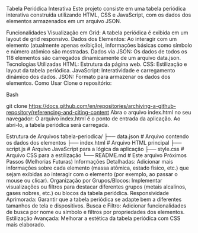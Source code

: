 Tabela Periódica Interativa
Este projeto consiste em uma tabela periódica interativa construída utilizando HTML, CSS e JavaScript, com os dados dos elementos armazenados em um arquivo JSON.

Funcionalidades
Visualização em Grid: A tabela periódica é exibida em um layout de grid responsivo.
Dados dos Elementos: Ao interagir com um elemento (atualmente apenas exibição), informações básicas como símbolo e número atômico são mostradas.
Dados via JSON: Os dados de todos os 118 elementos são carregados dinamicamente de um arquivo data.json.
Tecnologias Utilizadas
HTML: Estrutura da página web.
CSS: Estilização e layout da tabela periódica.
JavaScript: Interatividade e carregamento dinâmico dos dados.
JSON: Formato para armazenar os dados dos elementos.
Como Usar
Clone o repositório:

Bash

git clone https://docs.github.com/en/repositories/archiving-a-github-repository/referencing-and-citing-content
Abra o arquivo index.html no seu navegador:
O arquivo index.html é o ponto de entrada da aplicação. Ao abri-lo, a tabela periódica será carregada.

Estrutura de Arquivos
tabela-periodica/
├── data.json        # Arquivo contendo os dados dos elementos
├── index.html       # Arquivo HTML principal
├── script.js        # Arquivo JavaScript para a lógica da aplicação
├── style.css        # Arquivo CSS para a estilização
└── README.md        # Este arquivo
Próximos Passos (Melhorias Futuras)
Informações Detalhadas: Adicionar mais informações sobre cada elemento (massa atômica, estado físico, etc.) que sejam exibidas ao interagir com o elemento (por exemplo, ao passar o mouse ou clicar).
Organização por Grupos/Blocos: Implementar visualizações ou filtros para destacar diferentes grupos (metais alcalinos, gases nobres, etc.) ou blocos da tabela periódica.
Responsividade Aprimorada: Garantir que a tabela periódica se adapte bem a diferentes tamanhos de tela e dispositivos.
Busca e Filtro: Adicionar funcionalidades de busca por nome ou símbolo e filtros por propriedades dos elementos.
Estilização Avançada: Melhorar a estética da tabela periódica com CSS mais elaborado.
